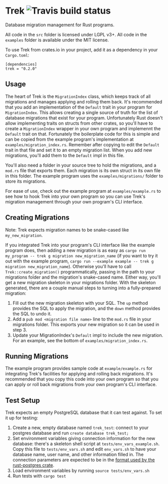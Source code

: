 Trek ![Travis build status](https://travis-ci.org/starim/trek.svg?branch=master)
==

Database migration management for Rust programs.

All code in the `src` folder is licensed under LGPL v3+.
All code in the `examples` folder is available under the MIT license.


To use Trek from crates.io in your project, add it as a dependency in your
`Cargo.toml`:

```
[dependencies]
trek = "0.2.0"
```

Usage
--

The heart of Trek is the `MigrationIndex` class, which keeps track of all
migrations and manages applying and rolling them back. It's recommended that
you add an implementation of the `Default` trait in your program for
`MigrationIndex`. This allows creating a single source of truth for the list of
database migrations that exist for your program. Unfortunately Rust doesn't
allow implementing traits on structs from other crates, so you'll have to
create a `MigrationIndex` wrapper in your own program and implemennt the
`Default` trait on that. Fortunately the boilerplate code for this is simple
and can be copied from the example program's implementation at
`examples/migration_index.rs`. Remember after copying to edit the `Default`
trait in that file and set it to an empty migration list.  When you add new
migrations, you'll add them to the `Default` impl in this file.

You'll also need a folder in your source tree to hold the migrations, and a
`mod.rs` file that exports them. Each migration is its own struct in its own
file in this folder. The example program uses the `examples/migrations/` folder
to store its migrations.

For ease of use, check out the example program at `examples/example.rs` to see
how to hook Trek into your own program so you can use Trek's migration
management through your own program's CLI interface.


Creating Migrations
--

Note: Trek expects migration names to be snake-cased like `my_new_migration`.

If you integrated Trek into your program's CLI interface like the example
program does, then adding a new migration is as easy as `cargo run my_program
-- trek g migration new_migration_name` (if you want to try it out with the
example program, `cargo run --example example -- trek g migration
new_migration_name`). Otherwise you'll have to call `Trek::create_migration()`
programmatically, passing in the path to your migrations folder and the
migration's snake-cased name. Either way, you'll get a new migration skeleton
in your migrations folder. With the skeleton generated, there are a couple
manual steps to turning into a fully-prepared migration:

1. Fill out the new migration skeleton with your SQL. The `up` method provides
   the SQL to apply the migration, and the `down` method provides the SQL to
   undo it.
2. Add a `pub mod <migration file name>` line to the `mod.rs` file in your
   migrations folder. This exports your new migration so it can be used in step
   3.
3. Update your MigrationIndex's `Default` impl to include the new migration.
   For an example, see the bottom of `examples/migration_index.rs`.


Running Migrations
--

The example program provides sample code at `example/example.rs` for
integrating Trek's facilities for applying and rolling back migrations. It's
recommended that you copy this code into your own program so that you can apply
or roll back migrations from your own program's CLI interface.


Test Setup
--

Trek expects an empty PostgreSQL database that it can test against. To set it up for testing:

1. Create a new, empty database named `trek_test`: connect to your postgres database and run `create database trek_test;`
2. Set environment variables giving connection information for the new database: there's a skeleton shell script at `tests/env_vars_example.sh`. Copy this file to `tests/env_vars.sh` and edit `env_vars.sh` to have your database name, user name, and other information filled in. The connection parameters are expected to be in the [format used by the rust-postgres crate](https://sfackler.github.io/rust-postgres/doc/v0.10.0/postgres/struct.Connection.html#method.connect).
3. Load environment variables by running `source tests/env_vars.sh`
4. Run tests with `cargo test`
